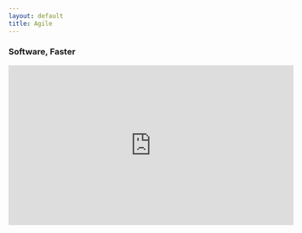 ```yaml
---
layout: default
title: Agile
---
```


### Software, Faster

<iframe width="560" height="315" src="https://www.youtube-nocookie.com/embed/USc-yLHXNUg" title="YouTube video player" frameborder="0" allow="accelerometer; autoplay; clipboard-write; encrypted-media; gyroscope; picture-in-picture" allowfullscreen></iframe>
